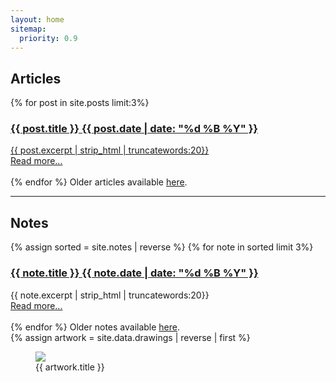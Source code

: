 ```yaml
---
layout: home
sitemap:
  priority: 0.9
---
```


<div id="home">
    <div id="flexcontainer-index" class="flexcontainer">
        <div id="text">
            <h2>Articles</h2>
            {% for post in site.posts limit:3%}
                <div class="post-teaser">
                    <a href="{{ post.url | prepend: site.baseurl }}">
                        <h3 class="post-teaser__title">
                            {{ post.title }}
                             <span class="post-teaser__date">{{ post.date | date: "%d %B %Y" }}</span>
                        </h3>
                         <span class="post-teaser__subtitle">
                            {{ post.excerpt | strip_html | truncatewords:20}}<br>
                            <a href="{{ post.url }}" class="readmore">Read more...</a><br><br>
                         </span>
                    </a>
                </div>
            {% endfor %}
            Older articles available <a href="{{ "/articles" | prepend: site.baseurl }}" class="readmore">here</a>.
            <hr/>
            <h2>Notes</h2>
            {% assign sorted = site.notes | reverse %}
            {% for note in sorted limit 3%}
                <div class="post-teaser">
                    <a href="{{ note.url | prepend: site.baseurl }}">
                        <h3 class="post-teaser__title">
                            {{ note.title }}
                             <span class="post-teaser__date">{{ note.date | date: "%d %B %Y" }}</span>
                        </h3>
                        </a>
                         <span class="post-teaser__subtitle">
                            {{ note.excerpt | strip_html | truncatewords:20}}<br>
                            <a href="{{ note.url }}" class="readmore">Read more...</a><br><br>
                         </span>
                </div>
            {% endfor %}
            Older notes available <a href="{{ "/notes" | prepend: site.baseurl }}" class="readmore">here</a>.
        </div>
        <div id="photo">
            {% assign artwork = site.data.drawings | reverse | first %}
            <figure>
                <img src="{{ artwork.url}}">
                <figcaption>{{ artwork.title }}</figcaption>
            </figure>
        </div>
    </div>
</div>